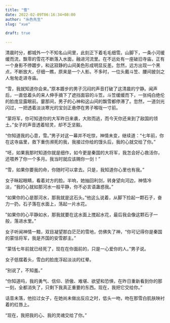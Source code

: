 ```yaml
---
title: "雪"
date: 2022-02-09T06:16:34+08:00
author: "糸色先生"
slug: "xue"

draft: true

---
```


清晨时分，都城外一个不知名山间里，此刻正下着毛毛细雪。山脚下，一条小河缓缓而流，飘零的雪花不断落入水面，融进河流里。在不远处有一座破旧寺庙，正有一个身影不停踱步，和这寂静的山间美色形成明显反差。忽然，远方出现一个黑点，不断放大，仔细一瞧，原来是一个人影。不多时，一位头戴斗笠、腰间披剑之人匆匆走进寺庙。

“雪，我就知道你会来。”原本踱步的男子沉闷的声音打破了这清晨的宁静。闻声后，一直低着头的来人伸手摘下了遮挡面容的斗笠。斗笠缓缓而下，一张纯白绝伦的脸庞显露眼前。霎那间，男子的心神和这山间的飘雪都停滞了。忽然，一道剑光闪过，一把透着淡淡寒光的宝剑正悬停在男子喉咙一寸前。

“蒙将军，你可知道你的大军昨日来袭，大败而逃，而今天你还来到了敌国的领土。”女子的声音透着轻灵，却不乏坚毅。

“你知道我的心意，雪。”男子对这一幕并不吃惊，神情未变，继续道：“七年前，你在这寺庙里，救下重伤濒死的我，我接过你给的馒头后，我的心就交给了你。”

“呸，如果我那时知道你就是细作，如今更是秦国的大将军，我怎会好心救活你，还喂养了你一个多月。我当时就应该赐你一剑！”

“雪，如果你要我的命，你随时可以拿去。只是，我知道你心里也有我。”

女子眯起眼睛，看着对方的脸。半响，她抽回利剑，转身望向河边，神情冷淡，“我的心就如那河水一般平静，你不必言语蛊惑我。”

“如果你的心是那河水，那我就是这石头。”他这么说着，从脚下捡起一颗石子，奋力一扔，石子落在水面上，荡起一片水花。

”如果你的心平静如水，那我就要在这水面上搅起水花，最后我会像这颗石子一般，落进水里。”

女子听闻神情一黯，双目凝望那白茫茫的雪地，仿佛失了神，“你可记得你是秦国的蒙恬将军，我是齐国的安雪郡主。”

“蒙恬七年前就已经死了，现在在你面前的，只是一心爱你的人。”男子说。

女子低摆着头，雪白的脸庞浮起淡淡的红晕。

“别说了，不知羞。”

“你知道吗，我的勇气、信仰、骄傲、难堪、欲望和恐惧，在昨日重新看到你的那一刻，全都消失了，只剩下我真正重要的东西。现在，我把它交给你。”

话音未落，他拉过女子，在她尚未做出反应之时，低头一吻，吻在那雪白肌肤映衬着的红唇上。

“现在，我把我的心、我的灵魂交给了你。”
